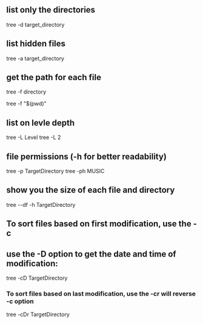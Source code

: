 
## list only the directories
tree -d target_directory 

## list hidden files
tree -a target_directory

## get the path for each file
tree -f directory

tree -f "$(pwd)"

## list on levle depth
tree -L Level
tree -L 2

##  file permissions  (-h for better readability)
tree -p TargetDirectory
tree -ph MUSIC

## show you the size of each file and directory
tree --df -h TargetDirectory

## To sort files based on first modification, use the -c
## use the -D option to get the date and time of modification:
tree -cD TargetDirectory

### To sort files based on last modification, use the -cr will reverse -c option
tree -cDr TargetDirectory

